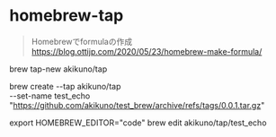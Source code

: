 # homebrew-tap

>Homebrewでformulaの作成
>https://blog.ottijp.com/2020/05/23/homebrew-make-formula/

brew tap-new akikuno/tap

brew create --tap akikuno/tap \
--set-name test_echo "https://github.com/akikuno/test_brew/archive/refs/tags/0.0.1.tar.gz"

export HOMEBREW_EDITOR="code"
brew edit akikuno/tap/test_echo